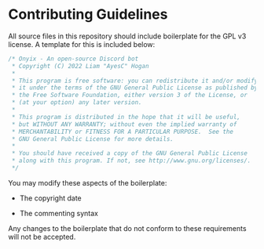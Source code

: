 # Contributing Guidelines

All source files in this repository should include boilerplate for the GPL v3 license. A template for this is included below:

```csharp
/* Onyix - An open-source Discord bot
 * Copyright (C) 2022 Liam "AyesC" Hogan
 *
 * This program is free software: you can redistribute it and/or modify
 * it under the terms of the GNU General Public License as published by
 * the Free Software Foundation, either version 3 of the License, or
 * (at your option) any later version.
 *
 * This program is distributed in the hope that it will be useful,
 * but WITHOUT ANY WARRANTY; without even the implied warranty of
 * MERCHANTABILITY or FITNESS FOR A PARTICULAR PURPOSE.  See the
 * GNU General Public License for more details.
 *
 * You should have received a copy of the GNU General Public License
 * along with this program. If not, see http://www.gnu.org/licenses/.
 */
```

You may modify these aspects of the boilerplate:

- The copyright date

- The commenting syntax

Any changes to the boilerplate that do not conform to these requirements will not be accepted.
